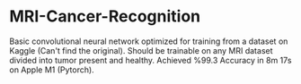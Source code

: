 # MRI-Cancer-Recognition
Basic convolutional neural network optimized for training from a dataset on Kaggle (Can't find the original). Should be trainable on any MRI dataset divided into tumor present and healthy. Achieved %99.3 Accuracy in 8m 17s on Apple M1 (Pytorch).

